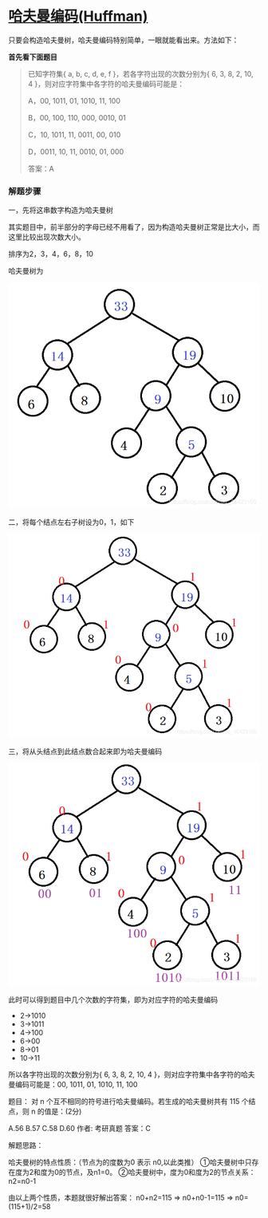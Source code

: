 # [哈夫曼编码(Huffman)](https://blog.csdn.net/qq_46423166/article/details/106863818)

只要会构造哈夫曼树，哈夫曼编码特别简单，一眼就能看出来。方法如下：

**首先看下面题目**

> 已知字符集\{ a, b, c, d, e, f \}，若各字符出现的次数分别为\{ 6, 3, 8, 2, 10, 4 \}，则对应字符集中各字符的哈夫曼编码可能是：
>
> A，00, 1011, 01, 1010, 11, 100
>
> B，00, 100, 110, 000, 0010, 01
>
> C，10, 1011, 11, 0011, 00, 010
>
> D，0011, 10, 11, 0010, 01, 000
>
> 答案：A

### 解题步骤

一，先将这串数字构造为哈夫曼树

其实题目中，前半部分的字母已经不用看了，因为构造哈夫曼树正常是比大小，而这里比较出现次数大小。

排序为2，3，4，6，8，10

哈夫曼树为

![](哈夫曼编码-imgs/20200619212747746.png)

二，将每个结点左右子树设为0，1，如下

![](哈夫曼编码-imgs/20200619212953659.png)

三，将从头结点到此结点数合起来即为哈夫曼编码

![](哈夫曼编码-imgs/20200619213439607.png)

此时可以得到题目中几个次数的字符集，即为对应字符的哈夫曼编码

- 2->1010
- 3->1011
- 4->100
- 6->00
- 8->01
- 10->11

所以各字符出现的次数分别为\{ 6, 3, 8, 2, 10, 4 \}，则对应字符集中各字符的哈夫曼编码可能是：00, 1011, 01, 1010, 11, 100

题目：
对 n 个互不相同的符号进行哈夫曼编码。若生成的哈夫曼树共有 115 个结点，则 n 的值是：(2分)

A.56
B.57
C.58
D.60
作者: 考研真题
答案：C

解题思路：

哈夫曼树的特点性质：（节点为的度数为0 表示 n0,以此类推）
①哈夫曼树中只存在度为2和度为0的节点，及n1=0。
②哈夫曼树中，度为0和度为2的节点关系：n2=n0-1

由以上两个性质，本题就很好解出答案：
n0+n2=115 =>
n0+n0-1=115 =>
n0=(115+1)/2=58
